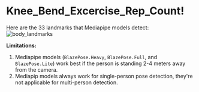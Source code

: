 # Knee_Bend_Excercise_Rep_Count!
Here are the 33 landmarks that Mediapipe models detect:
![body_landmarks](https://user-images.githubusercontent.com/89622996/157020209-41d55f1d-f115-4088-b145-add757b6d875.jpg)


**Limitations:**

1. Mediapipe models (```BlazePose.Heavy```, ```BlazePose.Full```, and ```BlazePose.Lite```) work best if the person is standing 2-4 meters away from the camera.
2. Mediapip models always work for single-person pose detection, they're not applicable for multi-person detection.
